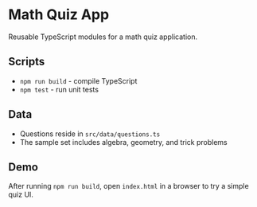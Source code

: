 # Math Quiz App

Reusable TypeScript modules for a math quiz application.

## Scripts

- `npm run build` - compile TypeScript
- `npm test` - run unit tests

## Data

- Questions reside in `src/data/questions.ts`
- The sample set includes algebra, geometry, and trick problems

## Demo

After running `npm run build`, open `index.html` in a browser to try a simple quiz UI.
